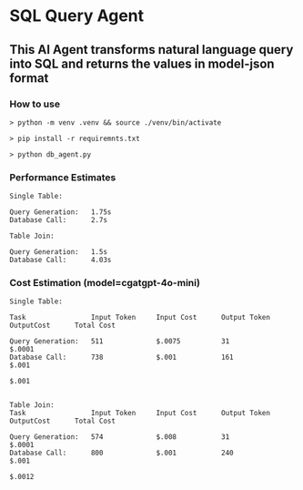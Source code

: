 # SQL Query Agent

## This AI Agent transforms natural language query into SQL and returns the values in model-json format

### How to use

```
> python -m venv .venv && source ./venv/bin/activate

> pip install -r requiremnts.txt

> python db_agent.py
```

### Performance Estimates

```
Single Table:

Query Generation:   1.75s
Database Call:      2.7s

Table Join:

Query Generation:   1.5s
Database Call:      4.03s
```

### Cost Estimation (model=cgatgpt-4o-mini)

```
Single Table:

Task                Input Token     Input Cost      Output Token        OutputCost      Total Cost

Query Generation:   511             $.0075          31                  $.0001          
Database Call:      738             $.001           161                 $.001
                                                                                        $.001


Table Join:
Task                Input Token     Input Cost      Output Token        OutputCost      Total Cost

Query Generation:   574             $.008           31                  $.0001          
Database Call:      800             $.001           240                 $.001
                                                                                        $.0012
```

